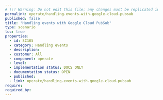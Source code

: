```yaml
---
# !!! Warning: Do not edit this file; any changes must be replicated in Excel !!!
permalink: operate/handling-events-with-google-cloud-pubsub
published: false
title: "Handling events with Google Cloud PubSub"
type: scenario
toc: true
properties:
  - id: SC105
  - category: Handling events
  - description:
  - customer: All
  - component: operate
  - level:
  - implementation status: DOCS ONLY
  - documentation status: OPEN
  - published:
  - link: operate/handling-events-with-google-cloud-pubsub
require:
required_by:
---
```

